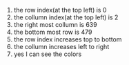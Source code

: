1. the row index(at the top left) is 0
2. the collumn index(at the top left) is 2
3. the right most collumn is 639
4. the bottom most row is 479
5. the row index increases top to bottom
6. the collumn increases left to right
7. yes I can see the colors 